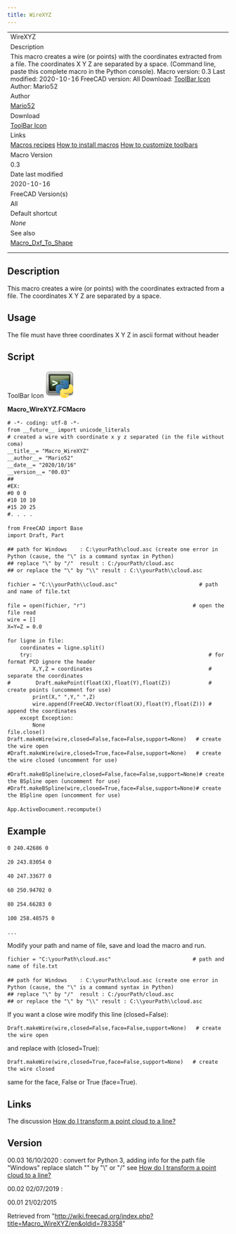 ```yaml
---
title: WireXYZ
---
```


|                                                                                                                                                                                                                                                                                                                                                                              |
| ---------------------------------------------------------------------------------------------------------------------------------------------------------------------------------------------------------------------------------------------------------------------------------------------------------------------------------------------------------------------------- |
| WireXYZ                                                                                                                                                                                                                                                                                                                                                                      |
| Description                                                                                                                                                                                                                                                                                                                                                                  |
| This macro creates a wire (or points) with the coordinates extracted from a file. The coordinates X Y Z are separated by a space. (Command line, paste this complete macro in the Python console). Macro version: 0.3 Last modified: 2020-10-16 FreeCAD version: All Download: [ToolBar Icon](https://www.freecadweb.org/wiki/images/0/0a/Macro_WireXYZ.png) Author: Mario52 |
| Author                                                                                                                                                                                                                                                                                                                                                                       |
| [Mario52](/User:Mario52 "User:Mario52")                                                                                                                                                                                                                                                                                                                                      |
| Download                                                                                                                                                                                                                                                                                                                                                                     |
| [ToolBar Icon](https://www.freecadweb.org/wiki/images/0/0a/Macro_WireXYZ.png)                                                                                                                                                                                                                                                                                                |
| Links                                                                                                                                                                                                                                                                                                                                                                        |
| [Macros recipes](/Macros_recipes "Macros recipes") [How to install macros](/How_to_install_macros "How to install macros") [How to customize toolbars](/Customize_Toolbars "Customize Toolbars")                                                                                                                                                                             |
| Macro Version                                                                                                                                                                                                                                                                                                                                                                |
| 0.3                                                                                                                                                                                                                                                                                                                                                                          |
| Date last modified                                                                                                                                                                                                                                                                                                                                                           |
| 2020-10-16                                                                                                                                                                                                                                                                                                                                                                   |
| FreeCAD Version(s)                                                                                                                                                                                                                                                                                                                                                           |
| All                                                                                                                                                                                                                                                                                                                                                                          |
| Default shortcut                                                                                                                                                                                                                                                                                                                                                             |
| _None_                                                                                                                                                                                                                                                                                                                                                                       |
| See also                                                                                                                                                                                                                                                                                                                                                                     |
| [Macro_Dxf_To_Shape](/Macro_Dxf_To_Shape "Macro Dxf To Shape")                                                                                                                                                                                                                                                                                                               |
|                                                                                                                                                                                                                                                                                                                                                                              |
|                                                                                                                                                                                                                                                                                                                                                                              |

## Description

This macro creates a wire (or points) with the coordinates extracted from a file. The coordinates X Y Z are separated by a space.

## Usage

The file must have three coordinates X Y Z in ascii format without header

## Script

ToolBar Icon ![](/src/assets/images/Macro_WireXYZ.png)

**Macro_WireXYZ.FCMacro**

```
# -*- coding: utf-8 -*-
from __future__ import unicode_literals
# created a wire with coordinate x y z separated (in the file without coma)
__title__= "Macro_WireXYZ"
__author__= "Mario52"
__date__= "2020/10/16"
__version__= "00.03"
##
#EX:
#0 0 0
#10 10 10
#15 20 25
#. . . .

from FreeCAD import Base
import Draft, Part

## path for Windows    : C:\yourPath\cloud.asc (create one error in Python (cause, the "\" is a command syntax in Python)
## replace "\" by "/"  result : C:/yourPath/cloud.asc
## or replace the "\" by "\\" result : C:\\yourPath\\cloud.asc

fichier = "C:\\yourPath\\cloud.asc"                          # path and name of file.txt

file = open(fichier, "r")                                  # open the file read
wire = []
X=Y=Z = 0.0

for ligne in file:
    coordinates = ligne.split()
    try:                                                        # for format PCD ignore the header
        X,Y,Z = coordinates                                     # separate the coordinates
#        Draft.makePoint(float(X),float(Y),float(Z))            # create points (uncomment for use)
        print(X," ",Y," ",Z)
        wire.append(FreeCAD.Vector(float(X),float(Y),float(Z))) # append the coordinates
    except Exception:
        None
file.close()
Draft.makeWire(wire,closed=False,face=False,support=None)   # create the wire open
#Draft.makeWire(wire,closed=True,face=False,support=None)   # create the wire closed (uncomment for use)

#Draft.makeBSpline(wire,closed=False,face=False,support=None)# create the BSpline open (uncomment for use)
#Draft.makeBSpline(wire,closed=True,face=False,support=None)# create the BSpline open (uncomment for use)

App.ActiveDocument.recompute()
```

## Example

```
0 240.42686 0

20 243.83054 0

40 247.33677 0

60 250.94702 0

80 254.66283 0

100 258.48575 0

...

```

Modify your path and name of file, save and load the macro and run.

```
fichier = "C:\yourPath\cloud.asc"                          # path and name of file.txt

## path for Windows    : C:\yourPath\cloud.asc (create one error in Python (cause, the "\" is a command syntax in Python)
## replace "\" by "/"  result : C:/yourPath/cloud.asc
## or replace the "\" by "\\" result : C:\\yourPath\\cloud.asc

```

If you want a close wire modify this line (closed=False):

```
Draft.makeWire(wire,closed=False,face=False,support=None)   # create the wire open

```

and replace with (closed=True):

```
Draft.makeWire(wire,closed=True,face=False,support=None)   # create the wire closed

```

same for the face, False or True (face=True).

## Links

The discussion [How do I transform a point cloud to a line?](http://forum.freecadweb.org/viewtopic.php?f=3&t=7828)

## Version

00.03 16/10/2020 : convert for Python 3, adding info for the path file "Windows" replace slatch "\" by "\\" or "/" see [How do I transform a point cloud to a line?](https://forum.freecadweb.org/viewtopic.php?f=3&t=7828)

00.02 02/07/2019 :

00.01 21/02/2015

Retrieved from "<http://wiki.freecad.org/index.php?title=Macro_WireXYZ/en&oldid=783358>"
